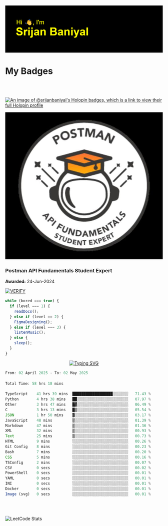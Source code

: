 ![Header](./header.png)

# My Badges

<Br />
<Br />

[![An image of @srijanbaniyal's Holopin badges, which is a link to view their full Holopin profile](https://holopin.me/srijanbaniyal)](https://holopin.io/@srijanbaniyal)

[![Postman API Fundamentals Student Expert](/Postman.jpeg)](https://api.badgr.io/public/assertions/r9BLLy0oTfKJBbkGuDI1zA)

### Postman API Fundamentals Student Expert

**Awarded:** 24-Jun-2024

[![VERIFY](https://img.shields.io/badge/VERIFY-blue)](https://badgecheck.io?url=https%3A%2F%2Fapi.badgr.io%2Fpublic%2Fassertions%2Fr9BLLy0oTfKJBbkGuDI1zA)

```javascript
while (bored === true) {
  if (level === 1) {
    readDocs();
  } else if (level == 2) {
    FigmaDesigning();
  } else if (level === 3) {
    listenMusic();
  } else {
    sleep();
  }
}
```

<p align="center">
  <a href="https://git.io/typing-svg"><img src="https://readme-typing-svg.demolab.com?font=Tilt+Prism&size=30&pause=1000&color=0FF75B&center=true&vCenter=true&width=800&height=80&lines=Time+spent+on+various+Programming+languages" alt="Typing SVG" /></a>
</p>

<!--START_SECTION:waka-->

```TypeScript
From: 02 April 2025 - To: 02 May 2025

Total Time: 58 hrs 18 mins

TypeScript    41 hrs 39 mins  ██████████████████░░░░░░░   71.43 %
Python        4 hrs 38 mins   ██░░░░░░░░░░░░░░░░░░░░░░░   07.97 %
Other         3 hrs 47 mins   █▓░░░░░░░░░░░░░░░░░░░░░░░   06.49 %
C             3 hrs 13 mins   █▒░░░░░░░░░░░░░░░░░░░░░░░   05.54 %
JSON          1 hr 50 mins    ▓░░░░░░░░░░░░░░░░░░░░░░░░   03.17 %
JavaScript    48 mins         ▒░░░░░░░░░░░░░░░░░░░░░░░░   01.39 %
Markdown      47 mins         ▒░░░░░░░░░░░░░░░░░░░░░░░░   01.36 %
XML           32 mins         ▒░░░░░░░░░░░░░░░░░░░░░░░░   00.93 %
Text          25 mins         ▒░░░░░░░░░░░░░░░░░░░░░░░░   00.73 %
HTML          9 mins          ░░░░░░░░░░░░░░░░░░░░░░░░░   00.26 %
Git Config    8 mins          ░░░░░░░░░░░░░░░░░░░░░░░░░   00.23 %
Bash          7 mins          ░░░░░░░░░░░░░░░░░░░░░░░░░   00.20 %
CSS           5 mins          ░░░░░░░░░░░░░░░░░░░░░░░░░   00.16 %
TSConfig      2 mins          ░░░░░░░░░░░░░░░░░░░░░░░░░   00.07 %
CSV           0 secs          ░░░░░░░░░░░░░░░░░░░░░░░░░   00.02 %
PowerShell    0 secs          ░░░░░░░░░░░░░░░░░░░░░░░░░   00.01 %
YAML          0 secs          ░░░░░░░░░░░░░░░░░░░░░░░░░   00.01 %
INI           0 secs          ░░░░░░░░░░░░░░░░░░░░░░░░░   00.01 %
Docker        0 secs          ░░░░░░░░░░░░░░░░░░░░░░░░░   00.01 %
Image (svg)   0 secs          ░░░░░░░░░░░░░░░░░░░░░░░░░   00.01 %
```

<!--END_SECTION:waka-->

<Br />
<Br />

![LeetCode Stats](https://leetcard.jacoblin.cool/Srijan-Baniyal?theme=dark&font=Rasa&ext=contest)
